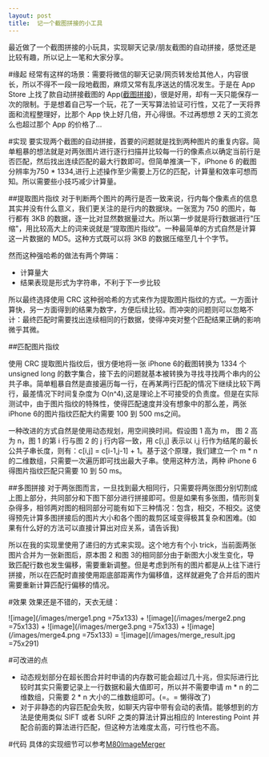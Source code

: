 ```yaml
---
layout: post
title:  记一个截图拼接的小工具
---
```


最近做了一个截图拼接的小玩具，实现聊天记录/朋友截图的自动拼接，感觉还是比较有趣，所以记上一笔和大家分享。

#缘起
经常有这样的场景：需要将微信的聊天记录/网页转发给其他人，内容很长，所以不得不一段一段地截图，麻烦又常有乱序送达的情况发生。于是在 App Store 上找了款自动拼接截图的 App([截图拼接](https://itunes.apple.com/cn/app/jie-ping-pin-jie-wang-ye-jie/id980801998?mt=8))，很是好用，却有一天只能保存一次的限制。于是想着自己写一个玩，花了一天写算法验证可行性，又花了一天将界面和流程整理好，比那个 App 快上好几倍，开心得很。不过再想想 2 天的工资怎么也超过那个 App 的价格了...



#实现
要实现两个截图的自动拼接，首要的问题就是找到两种图片的重复内容。简单粗暴的想法就是对两张图片进行逐行扫描并比较每一行的像素点以确定当前行是否匹配，然后找出连续匹配的最大行数即可。但简单推演一下，iPhone 6 的截图分辨率为750 * 1334,进行上述操作至少需要上万亿的匹配，计算量和效率可想而知。所以需要些小技巧减少计算量。


##提取图片指纹
对于判断两个图片的两行是否一致来说，行内每个像素点的信息其实并没有什么意义，我们更关注的是行内的数据块。一张宽为 750 的图片，每行都有 3KB 的数据，逐一比对显然数据量过大。所以第一步就是将行数据进行"压缩"，用比较高大上的词来说就是“提取图片指纹”。一种最简单的方式自然是计算这一片数据的 MD5。这种方式既可以将 3KB 的数据压缩至几十个字节。

然而这种强哈希的做法有两个弊端：

* 计算量大
* 结果表现是形式为字符串，不利于下一步比较

所以最终选择使用 CRC 这种弱哈希的方式来作为提取图片指纹的方式。一方面计算快，另一方面得到的结果为数字，方便后续比较。而冲突的问题则可以忽略不计：最终匹配时需要找出连续相同的行数据，使得冲突对整个匹配结果正确的影响微乎其微。


##匹配图片指纹

使用 CRC 提取图片指纹后，很方便地将一张 iPhone 6的截图转换为 1334 个 unsigned long 的数字集合，接下去的问题就基本被转换为寻找寻找两个串内的公共子串。简单粗暴自然是直接遍历每一行，在再某两行匹配的情况下继续比较下两行，最差情况下时间复杂度为 O(n^4),这是理论上不可接受的负责度。但是在实际测试中，由于图片指纹的特殊性，使得匹配速度并没有想象中的那么差，两张 iPhone 6的图片指纹匹配大约需要 100 到 500 ms之间。

一种改进的方式自然是使用动态规划，用空间换时间。假设图 1 高为 m， 图 2 高 为 n，图 1 的第 i 行与图 2 的 j 行内容一致，用 c[i,j] 表示以 i,j 行作为结尾的最长公共子串长度，则有：c[i,j] = c[i-1,j-1] + 1。基于这个原理，我们建立一个 m * n 的二维数组，只需要一次遍历即可找出最大子串。使用这种方法，两种 iPhone 6得图片指纹匹配只需要 10 到 50 ms。

##多图拼接
对于两张图而言，一旦找到最大相同行，只需要将两张图分别切割成 上图上部分，共同部分和下图下部分进行拼接即可。但是如果有多张图，情形则复杂得多，相邻两对图的相同部分可能有如下三种情况：包含，相交，不相交。这使得预先计算多图拼接后的图片大小和各个图的裁剪区域变得极其复杂和困难。(如果有什么好的方法可以直接计算出对应关系，请告诉我)

所以在我的实现里使用了递归的方式来实现。这个地方有个小 trick，当前面两张图片合并为一张新图后，原本图 2 和图 3的相同部分由于新图大小发生变化，导致匹配行数也发生偏移，需要重新调整。但是考虑到所有的图片都是从上往下进行拼接，所以在匹配时直接使用距底部距离作为偏移值，这样就避免了合并后的图片需要重新计算匹配行偏移的情况。

#效果
效果还是不错的，天衣无缝：

![image](/images/merge1.png =75x133) + ![image](/images/merge2.png =75x133) + ![image](/images/merge3.png =75x133) + ![image](/images/merge4.png =75x133) = ![image](/images/merge_result.jpg =75x291)


#可改进的点
* 动态规划部分在超长图合并时申请的内存数可能会超过几十兆，但实际进行比较时其实只需要记录上一行数据和最大值即可，所以并不需要申请 m * n 的二维数组，只需要 2 * n 大小的二维数组即可。(=。= 懒得改了)
* 对于非静态的内容匹配会失败，如聊天内容中带有会动的表情。能够想到的方法是使用类似 SIFT 或者 SURF 之类的算法计算出相应的 Interesting Point 并配合前面的算法进行匹配，但这种方法难度太高，可行性也不高。


#代码
具体的实现细节可以参考[M80ImageMerger](https://github.com/xiangwangfeng/M80ImageMerger)

